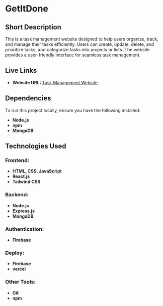 # GetItDone

## Short Description
This is a task management website designed to help users organize, track, and manage their tasks efficiently. Users can create, update, delete, and prioritize tasks, and categorize tasks into projects or lists. The website provides a user-friendly interface for seamless task management.

## Live Links
- **Website URL:** [Task Management Website](https://solo-sphere-9e206.web.app) 


## Dependencies
To run this project locally, ensure you have the following installed:  
- **Node.js** 
- **npm** 
- **MongoDB** 

## Technologies Used

### Frontend:
- **HTML, CSS, JavaScript**
- **React.js** 
- **Tailwind CSS** 

### Backend:
- **Node.js**
- **Express.js**
- **MongoDB** 

### Authentication:
- **Firebase** 

### Deploy:
- **Firebase** 
- **vercel** 

### Other Tools:
- **Git** 
- **npm** 
